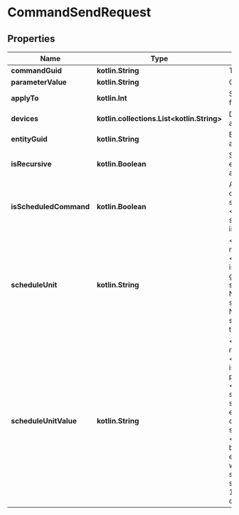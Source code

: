 
# CommandSendRequest

## Properties
Name | Type | Description | Notes
------------ | ------------- | ------------- | -------------
**commandGuid** | **kotlin.String** | Template command Guid | 
**parameterValue** | **kotlin.String** | Command Value |  [optional]
**applyTo** | **kotlin.Int** | Send 1 or 2. 1: for entity, 2: for device guid list |  [optional]
**devices** | **kotlin.collections.List&lt;kotlin.String&gt;** | Device guid list.               Required if applyTo is 2 |  [optional]
**entityGuid** | **kotlin.String** | Entity Guid.               Required if applyTo is 1 |  [optional]
**isRecursive** | **kotlin.Boolean** | Send true to include child entity devices.  Required if applyTo is 1 |  [optional]
**isScheduledCommand** | **kotlin.Boolean** | Allows to schedule a command. &lt;i&gt;true&lt;/i&gt;: To schedule a command, &lt;i&gt;false&lt;/i&gt;: Doesn&#39;t schedule and send command instantly. |  [optional]
**scheduleUnit** | **kotlin.String** | &lt;i&gt;scheduleUnit&lt;/i&gt; is mandatory when &lt;i&gt;isScheduledCommand&lt;/i&gt; is true. Valid unit values are given below.              &lt;i&gt;hour&lt;/i&gt; : To send a command after every N hours.              &lt;i&gt;minute&lt;/i&gt; : To send a command after every N minutes.              &lt;i&gt;time&lt;/i&gt; : To send a command at specific time of the day. |  [optional]
**scheduleUnitValue** | **kotlin.String** | &lt;i&gt;scheduleUnitValue&lt;/i&gt; is mandatory when &lt;i&gt;isScheduledCommand&lt;/i&gt; is true. This requires value as per the selected &lt;i&gt;scheduleUnit&lt;/i&gt;.              When scheduleUnit is &lt;i&gt;hour&lt;/i&gt;, set hours between 1 to 24. eg: 5(after every 5 hours command will be sent)              When scheduleUnit is &lt;i&gt;minute&lt;/i&gt;, set minutes between 5 to 60. eg: 30(after every 30 minutes command will be sent)              When scheduleUnit is &lt;i&gt;time&lt;/i&gt;, set time in HH:mm format. eg: 13:30(every day at 01:30 PM command will be sent) |  [optional]



